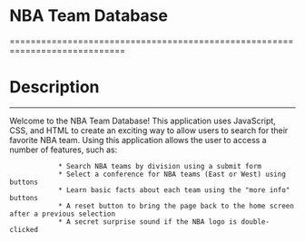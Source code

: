 # NBA Team Database #
============================================================================

# Description
----------------------------------------------------------------------------
 Welcome to the NBA Team Database! This application uses JavaScript, CSS, and HTML to create an exciting way to allow users to search for their favorite NBA team. Using this application allows the user to access a number of features, such as:
                
                * Search NBA teams by division using a submit form
                * Select a conference for NBA teams (East or West) using buttons
                * Learn basic facts about each team using the "more info" buttons
                * A reset button to bring the page back to the home screen after a previous selection
                * A secret surprise sound if the NBA logo is double-clicked




